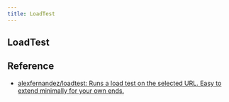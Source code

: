 ```yaml
---
title: LoadTest
---
```


## LoadTest


## Reference
* [alexfernandez/loadtest: Runs a load test on the selected URL. Easy to extend minimally for your own ends.](https://github.com/alexfernandez/loadtest)
